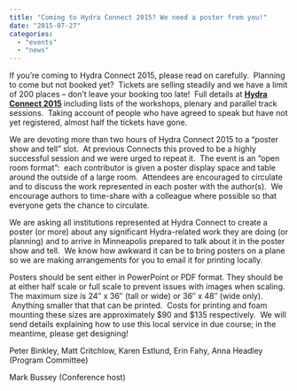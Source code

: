 ```yaml
---
title: "Coming to Hydra Connect 2015? We need a poster from you!"
date: "2015-07-27"
categories: 
  - "events"
  - "news"
---
```


If you’re coming to Hydra Connect 2015, please read on carefully.  Planning to come but not booked yet?  Tickets are selling steadily and we have a limit of 200 places – don’t leave your booking too late!  Full details at **[Hydra Connect 2015](https://wiki.duraspace.org/display/hydra/Hydra+Connect+2015)** including lists of the workshops, plenary and parallel track sessions.  Taking account of people who have agreed to speak but have not yet registered, almost half the tickets have gone.

We are devoting more than two hours of Hydra Connect 2015 to a “poster show and tell” slot.  At previous Connects this proved to be a highly successful session and we were urged to repeat it.  The event is an “open room format”:  each contributor is given a poster display space and table around the outside of a large room.  Attendees are encouraged to circulate and to discuss the work represented in each poster with the author(s).  We encourage authors to time-share with a colleague where possible so that everyone gets the chance to circulate.

We are asking all institutions represented at Hydra Connect to create a poster (or more) about any significant Hydra-related work they are doing (or planning) and to arrive in Minneapolis prepared to talk about it in the poster show and tell.  We know how awkward it can be to bring posters on a plane so we are making arrangements for you to email it for printing locally.

Posters should be sent either in PowerPoint or PDF format. They should be at either half scale or full scale to prevent issues with images when scaling. The maximum size is 24″ x 36″ (tall or wide) or 36″ x 48″ (wide only).  Anything smaller that that can be printed.  Costs for printing and foam mounting these sizes are approximately $90 and $135 respectively.  We will send details explaining how to use this local service in due course; in the meantime, please get designing!

Peter Binkley, Matt Critchlow, Karen Estlund, Erin Fahy, Anna Headley (Program Committee)

Mark Bussey (Conference host)
